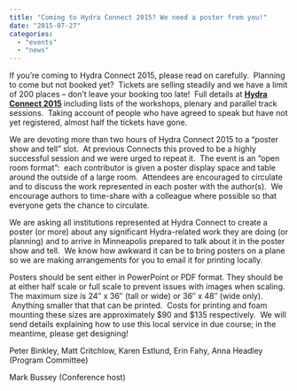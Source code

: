 ```yaml
---
title: "Coming to Hydra Connect 2015? We need a poster from you!"
date: "2015-07-27"
categories: 
  - "events"
  - "news"
---
```


If you’re coming to Hydra Connect 2015, please read on carefully.  Planning to come but not booked yet?  Tickets are selling steadily and we have a limit of 200 places – don’t leave your booking too late!  Full details at **[Hydra Connect 2015](https://wiki.duraspace.org/display/hydra/Hydra+Connect+2015)** including lists of the workshops, plenary and parallel track sessions.  Taking account of people who have agreed to speak but have not yet registered, almost half the tickets have gone.

We are devoting more than two hours of Hydra Connect 2015 to a “poster show and tell” slot.  At previous Connects this proved to be a highly successful session and we were urged to repeat it.  The event is an “open room format”:  each contributor is given a poster display space and table around the outside of a large room.  Attendees are encouraged to circulate and to discuss the work represented in each poster with the author(s).  We encourage authors to time-share with a colleague where possible so that everyone gets the chance to circulate.

We are asking all institutions represented at Hydra Connect to create a poster (or more) about any significant Hydra-related work they are doing (or planning) and to arrive in Minneapolis prepared to talk about it in the poster show and tell.  We know how awkward it can be to bring posters on a plane so we are making arrangements for you to email it for printing locally.

Posters should be sent either in PowerPoint or PDF format. They should be at either half scale or full scale to prevent issues with images when scaling. The maximum size is 24″ x 36″ (tall or wide) or 36″ x 48″ (wide only).  Anything smaller that that can be printed.  Costs for printing and foam mounting these sizes are approximately $90 and $135 respectively.  We will send details explaining how to use this local service in due course; in the meantime, please get designing!

Peter Binkley, Matt Critchlow, Karen Estlund, Erin Fahy, Anna Headley (Program Committee)

Mark Bussey (Conference host)
